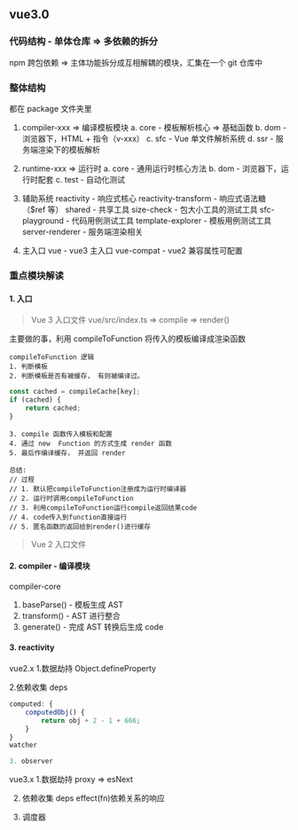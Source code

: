 ## vue3.0

### 代码结构 - 单体仓库 => 多依赖的拆分

npm 跨包依赖 => 主体功能拆分成互相解耦的模块，汇集在一个 git 仓库中

### 整体结构

都在 package 文件夹里

1. compiler-xxx => 编译模板模块
   a. core - 模板解析核心 => 基础函数
   b. dom - 浏览器下，HTML + 指令（v-xxx）
   c. sfc - Vue 单文件解析系统
   d. ssr - 服务端渲染下的模板解析

2. runtime-xxx => 运行时
   a. core - 通用运行时核心方法
   b. dom - 浏览器下，运行时配套
   c. test - 自动化测试

3. 辅助系统
   reactivity - 响应式核心
   reactivity-transform - 响应式语法糖（$ref 等）
   shared - 共享工具
   size-check - 包大小工具的测试工具
   sfc-playground - 代码用例测试工具
   template-explorer - 模板用例测试工具
   server-renderer - 服务端渲染相关

4. 主入口
   vue - vue3 主入口
   vue-compat - vue2 兼容属性可配置

### 重点模块解读

#### 1. 入口

> Vue 3 入口文件
> vue/src/index.ts => compile => render()

主要做的事，利用 compileToFunction
将传入的模板编译成渲染函数

    compileToFunction 逻辑
    1. 判断模板
    2. 判断模板是否有被缓存， 有则被编译过。

```js
const cached = compileCache[key];
if (cached) {
	return cached;
}
```

    3. compile 函数传入模板和配置
    4. 通过 new  Function 的方式生成 render 函数
    5. 最后作编译缓存， 并返回 render

    总结:
    // 过程
    // 1. 默认把compileToFunction注册成为运行时编译器
    // 2. 运行时调用compileToFunction
    // 3. 利用compileToFunction运行compile返回结果code
    // 4. code传入到function直接运行
    // 5. 匿名函数的返回给到render()进行缓存

> Vue 2 入口文件

#### 2. compiler - 编译模块

compiler-core

1. baseParse() - 模板生成 AST
2. transform() - AST 进行整合
3. generate() - 完成 AST 转换后生成 code

<!-- new Function() -->
<!-- eval -->

#### 3. reactivity

vue2.x 1.数据劫持
Object.defineProperty

2.依赖收集
deps

```ts
computed: {
    computedObj() {
        return obj + 2 - 1 + 666;
    }
}
watcher

3. observer
```

vue3.x 1.数据劫持
proxy => esNext

2. 依赖收集
   deps
   effect(fn)依赖关系的响应

3. 调度器
